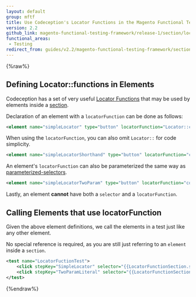 ```yaml
---
layout: default
group: mftf
title: Use Codeception's Locator Functions in the Magento Functional Testing Framework (release 1)
version: 2.2
github_link: magento-functional-testing-framework/release-1/section/locator-functions.md
functional_areas:
 - Testing
redirect_from: guides/v2.2/magento-functional-testing-framework/section/locator-functions.html
---
```


{%raw%}

## Defining Locator::functions in Elements

Codeception has a set of very useful [Locator Functions] that may be used by elements inside a [section].

Declaration of an element with a `locatorFunction` can be done as follows:
```xml
<element name="simpleLocator" type="button" locatorFunction="Locator::contains('label', 'Name')"/>
```
When using the `locatorFunction`, you can also omit `Locator::` for code simplicity.
```xml
<element name="simpleLocatorShorthand" type="button" locatorFunction="contains('label', 'Name')"/>
```
An element's `locatorFunction` can also be parameterized the same way as [parameterized-selectors].
```xml
<element name="simpleLocatorTwoParam" type="button" locatorFunction="contains({{arg1}}, {{arg2}})" parameterized="true"/>
```
Lastly, an element **cannot** have both a `selector` and a `locatorFunction`.

## Calling Elements that use locatorFunction

Given the above element definitions, we call the elements in a test just like any other element.

No special reference is required, as you are still just referring to an `element` inside a `section`. 

```xml
<test name="LocatorFuctionTest">
    <click stepKey="SimpleLocator" selector="{{LocatorFunctionSection.simpleLocator}}"/>
    <click stepKey="TwoParamLiteral" selector="{{LocatorFunctionSection.simpleLocatorTwoParam('string1', 'string2')}}"/>
</test>
```

{%endraw%}


<!-- LINK DEFINITIONS -->

<!-- Internal -->

[section]: ../section.html
[parameterized-selectors]: parameterized-selectors.html

<!-- External -->
[Locator Functions]: http://codeception.com/docs/reference/Locator